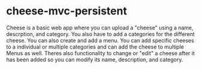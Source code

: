 # cheese-mvc-persistent

Cheese is a basic web app where you can upload a "cheese" using a name, descrption, and category.
You also have to add a categories for the different cheese.
You can also create and add a menu. You can add specific cheeses to a individual or multiple categories and can add the cheese to 
multiple Menus as well. Theres also functionality to change or "edit" a cheese after it has been added so you can modify its name, 
description, and category. 
